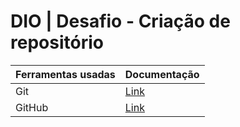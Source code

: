 
# DIO | Desafio - Criação de repositório

| Ferramentas usadas | Documentação |
| ------------       | -------------|
| Git | [Link](https://git-scm.com/docs/git/pt_BR)
| GitHub | [Link](https://docs.github.com/pt)



